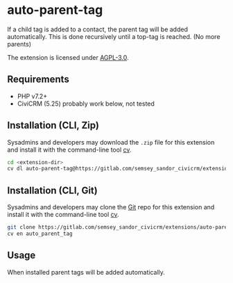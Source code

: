 # auto-parent-tag

If a child tag is added to a contact, the parent tag will be added automatically.
This is done recursively until a top-tag is reached. (No more parents)

The extension is licensed under [AGPL-3.0](LICENSE.txt).

## Requirements

* PHP v7.2+
* CiviCRM (5.25) probably work below, not tested

## Installation (CLI, Zip)

Sysadmins and developers may download the `.zip` file for this extension and
install it with the command-line tool [cv](https://github.com/civicrm/cv).

```bash
cd <extension-dir>
cv dl auto-parent-tag@https://gitlab.com/semsey_sandor_civicrm/extensions/auto-parent-tag/-/archive/master/auto-parent-tag-master.zip
```

## Installation (CLI, Git)

Sysadmins and developers may clone the [Git](https://en.wikipedia.org/wiki/Git) repo for this extension and
install it with the command-line tool [cv](https://github.com/civicrm/cv).

```bash
git clone https://gitlab.com/semsey_sandor_civicrm/extensions/auto-parent-tag.git
cv en auto_parent_tag
```

## Usage

When installed parent tags will be added automatically.
